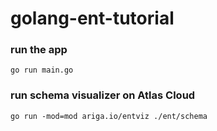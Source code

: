 # golang-ent-tutorial

### run the app
```shell
go run main.go
```

### run schema visualizer on Atlas Cloud
```shell
go run -mod=mod ariga.io/entviz ./ent/schema
```
